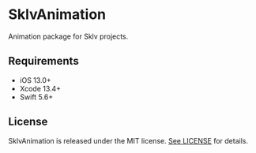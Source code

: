 # SklvAnimation

Animation package for Sklv projects.

## Requirements

- iOS 13.0+
- Xcode 13.4+
- Swift 5.6+

## License

SklvAnimation is released under the MIT license. [See LICENSE](https://github.com/Andrew-Sokolov/Packages/blob/main/SwiftPackages/Example/SklvAnimation/LICENSE) for details.
